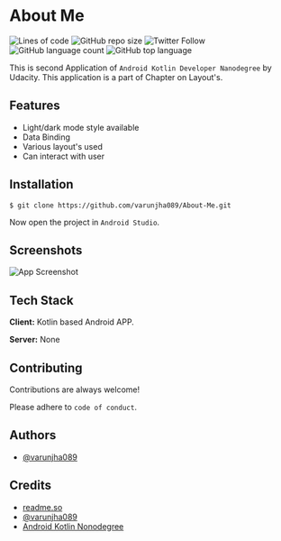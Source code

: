 # About Me

![Lines of code](https://img.shields.io/tokei/lines/github/varunjha089/About-Me?style=flat)
![GitHub repo size](https://img.shields.io/github/repo-size/varunjha089/About-Me)
![Twitter Follow](https://img.shields.io/twitter/follow/varunjha089?style=flat)
![GitHub language count](https://img.shields.io/github/languages/count/varunjha089/About-Me)
![GitHub top language](https://img.shields.io/github/languages/top/varunjha089/About-Me)

This is second Application of `Android Kotlin Developer Nanodegree` by Udacity. This application
is a part of Chapter on Layout's.


## Features

- Light/dark mode style available
- Data Binding
- Various layout's used
- Can interact with user


## Installation 

```colsole
$ git clone https://github.com/varunjha089/About-Me.git
```

Now open the project in `Android Studio`.

## Screenshots

![App Screenshot](https://via.placeholder.com/468x300?text=App+Screenshot+Here)

## Tech Stack

**Client:** Kotlin based Android APP.

**Server:** None

## Contributing

Contributions are always welcome!

Please adhere to `code of conduct`.

## Authors

- [@varunjha089](https://www.github.com/varunjha089)

## Credits

- [readme.so](https://readme.so)
- [@varunjha089](https://www.github.com/varunjha089)
- [Android Kotlin Nonodegree](https://www.udacity.com/course/android-kotlin-developer-nanodegree--nd940)
